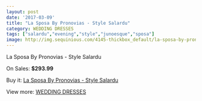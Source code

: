 ```yaml
---
layout: post
date: '2017-03-09'
title: "La Sposa By Pronovias - Style Salardu"
category: WEDDING DRESSES
tags: ["salardu","evening","style","junoesque","sposa"]
image: http://img.sequinious.com/4145-thickbox_default/la-sposa-by-pronovias-style-salardu.jpg
---
```

La Sposa By Pronovias - Style Salardu

On Sales: **$293.99**
<a href="https://www.sequinious.com/wedding-dresses/1667-la-sposa-by-pronovias-style-salardu.html"><amp-img layout="responsive" width="600" height="600" src="//img.sequinious.com/4145-thickbox_default/la-sposa-by-pronovias-style-salardu.jpg" alt="La Sposa By Pronovias - Style Salardu 0" /></a>

Buy it: [La Sposa By Pronovias - Style Salardu](https://www.sequinious.com/wedding-dresses/1667-la-sposa-by-pronovias-style-salardu.html "La Sposa By Pronovias - Style Salardu")

View more: [WEDDING DRESSES](https://www.sequinious.com/2-wedding-dresses "WEDDING DRESSES")